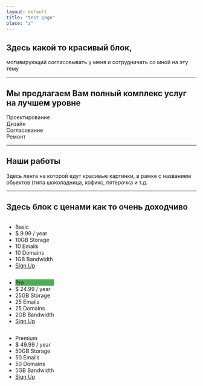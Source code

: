 ```yaml
---
layout: default
title: "test page"
place: "z"
---
```

<div style=" background-image: url(/img/garden.jpg);">
<h2>Здесь какой то красивый блок,</h2> мотивирующий согласовывать у меня и сотрудничать со мной на эту тему
</div>
<hr>

<h2>Мы предлагаем Вам полный комплекс услуг на лучшем уровне</h2>
<div class="flexdiv">
<div class="circle">Проектирование</div>
<div class="circle">Дизайн</div>
<div class="circle">Согласование</div>
<div class="circle">Ремонт</div>
</div>
<hr>
<h2>Наши работы</h2>
Здесь лента на которой едут красивые картинки, в рамке с названием обьектов (типа шоколадница, кофикс, пятерочка  и т.д.
<hr>

<h2>Здесь блок с ценами как то очень доходчиво</h2>

<div class="flexdiv">
<div class="columns">
  <ul class="price">
    <li class="header">Basic</li>
    <li class="grey">$ 9.99 / year</li>
    <li>10GB Storage</li>
    <li>10 Emails</li>
    <li>10 Domains</li>
    <li>1GB Bandwidth</li>
    <li class="grey"><a href="#" class="button">Sign Up</a></li>
  </ul>
</div>

<div class="columns">
  <ul class="price">
    <li class="header" style="background-color:#4CAF50">Pro</li>
    <li class="grey">$ 24.99 / year</li>
    <li>25GB Storage</li>
    <li>25 Emails</li>
    <li>25 Domains</li>
    <li>2GB Bandwidth</li>
    <li class="grey"><a href="#" class="button">Sign Up</a></li>
  </ul>
</div>

<div class="columns">
  <ul class="price">
    <li class="header">Premium</li>
    <li class="grey">$ 49.99 / year</li>
    <li>50GB Storage</li>
    <li>50 Emails</li>
    <li>50 Domains</li>
    <li>5GB Bandwidth</li>
    <li class="grey"><a href="#" class="button">Sign Up</a></li>
  </ul>
</div>
</div>


